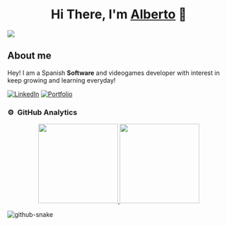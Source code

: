 <div align="center">
  <h1 align="center">Hi There, I'm <a href="https://www.linkedin.com/in/albertozaragositenorio/">Alberto</a> 👋</h1>
</div>

<div>
  <img src="https://imgur.com/nTPWEEq.gif"/>
</div>

## About me
<div id="AboutMe">
  <p>Hey! I am a Spanish <b>Software</b> and videogames developer with interest in keep growing and learning everyday!</p>
  
  [![LinkedIn](https://img.shields.io/badge/linkedin-%230077B5.svg?logo=linkedin&logoColor=white)](https://www.linkedin.com/in/albertozaragositenorio)
  [![Portfolio](https://img.shields.io/badge/%F0%9F%8E%A8Portfolio%F0%9F%8E%A8-green)](https://albertozaragosi.github.io/Portfolio/)
  


</div>

### ⚙️ &nbsp;GitHub Analytics

<p align="center">
<a href="https://github.com/AlbertoZaragosi">
  <img height="180em" src="https://github-readme-stats-eight-theta.vercel.app/api?username=AlbertoZaragosi&show_icons=true&theme=algolia&include_all_commits=true&count_private=true"/>
  <img height="180em" src="https://github-readme-stats-eight-theta.vercel.app/api/top-langs/?username=AlbertoZaragosi&layout=compact&langs_count=8&theme=algolia"/>
</a>
</p>

<picture>
  <source media="(prefers-color-scheme: dark)" srcset="https://raw.githubusercontent.com/tobiasmeyhoefer/tobiasmeyhoefer/output/github-snake-dark.svg" />
  <source media="(prefers-color-scheme: light)" srcset="https://raw.githubusercontent.com/tobiasmeyhoefer/tobiasmeyhoefer/output/github-snake.svg" />
  <img alt="github-snake" src="https://raw.githubusercontent.com/tobiasmeyhoefer/tobiasmeyhoefer/output/github-snake.svg" />
</picture>

<!--
**AlbertoZaragosi/AlbertoZaragosi** is a ✨ _special_ ✨ repository because its `README.md` (this file) appears on your GitHub profile.

Here are some ideas to get you started:

- 🔭 I’m currently working on ...
- 🌱 I’m currently learning ...
- 👯 I’m looking to collaborate on ...
- 🤔 I’m looking for help with ...
- 💬 Ask me about ...
- 📫 How to reach me: ...
- 😄 Pronouns: ...
- ⚡ Fun fact: ...
-->
  

 

